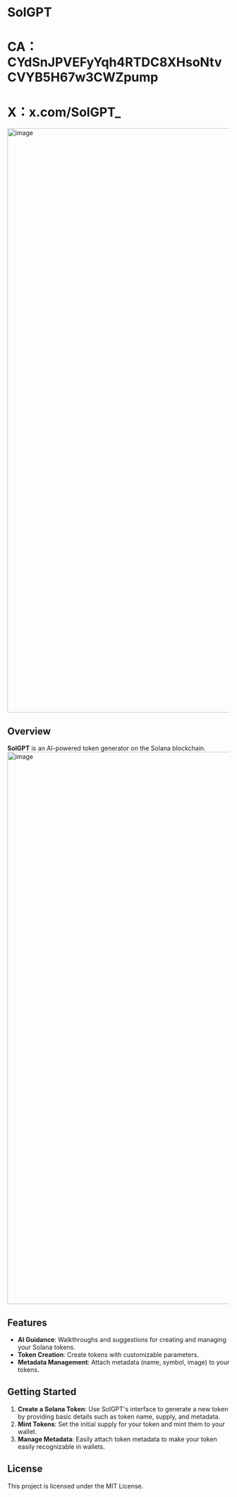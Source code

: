 ﻿# SolGPT
# CA：CYdSnJPVEFyYqh4RTDC8XHsoNtvCVYB5H67w3CWZpump
# X：x.com/SolGPT_ 
<img width="1321" alt="image" src="https://github.com/user-attachments/assets/fe53c6a0-a68b-4de1-ad53-4e2840f3e5da" />

## Overview
**SolGPT** is an AI-powered token generator on the Solana blockchain.
<img width="1248" alt="image" src="https://github.com/user-attachments/assets/9e0cb796-60e4-48ae-988f-1693e93b11d6" />

## Features
- **AI Guidance**: Walkthroughs and suggestions for creating and managing your Solana tokens.
- **Token Creation**: Create tokens with customizable parameters.
- **Metadata Management**: Attach metadata (name, symbol, image) to your tokens.

## Getting Started
1. **Create a Solana Token**: Use SolGPT's interface to generate a new token by providing basic details such as token name, supply, and metadata.
2. **Mint Tokens**: Set the initial supply for your token and mint them to your wallet.
3. **Manage Metadata**: Easily attach token metadata to make your token easily recognizable in wallets.

## License
This project is licensed under the MIT License.
